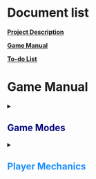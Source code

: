 <!DOCTYPE html>
<html>
<head>
<link rel="stylesheet" href="readme.css">
</head>
<body>

# Document list

[**Project Description**](README.md#bounce-climber-project-description)

[**Game Manual**](GAMEMANUAL.md#game-manual)

[**To-do List**](TODOLIST.md#to-do-list)


# Game Manual

<details>
<summary><h2 style="color: navy;">Game Modes</h2></summary>

<h3><font color="blue">No Breaks</font></h3>

#### Explanation

In this gamemode you aim to climb upwards while staying in the camera view. Camera keeps accelerating up faster. If you fall behind of the camera/out of view you will lose life/die.

#### Still images

<details>
<summary><font size="10">No Breaks gamemode</font></summary>

![Screenshot](No_Breaks.png "No Breaks gamemode")
</details>

## Objects

### Player

#### Ball

##### Still images
<details>
<summary><font size="10">Ball has a trail and creates dust or wind on contact with a platform</font></summary>

![Screenshot](Ball_Animations.png "Ball Animations")
</details>

### Platforms

##### Still images

<details>
<summary><font size="10">Animation for default platform break</font></summary>

![Screenshot](Platform_Breaking.png "Platform Breaking")
</details>

#### Ice Platform

##### Still images

<details>
<summary><font size="10">Ice Platform</font></summary>

![Screenshot](Ice_platform_and_break.png "Ice Platform")
</details>

##### Animations

<details>
<summary><font size="10">Ice Platform break animation</font></summary>

![GIF](https://j.gifs.com/79z1VG.gif "Ice Platform Breaking")
</details>


#### Grass Platform

##### Still images

<details>
<summary><font size="10">Grass Platform</font></summary>

![Screenshot](Grass_Platform.png "Grass Platform")
</details>

##### Animations

No GIF.

</details>


<details>
<summary><h2 style="color:DodgerBlue;">Player Mechanics</h2></summary>

### Behavior

#### Bouncing

By default player will be always bouncing with a set velocity, to change bounce height player is given vertical movement, but instead of bounce velocity it introduces gravity changes. This way player can levitate a bit or fall down faster.

### Controls

### Abilities

#### Dash ability

Player can dash to a direction by double-tapping left or right (or alternatively tapping shift + directional key). It will reset falling speed on use, and will dash a set distance to left and right and reset horizontal movement at the end of dash. By reset I mean setting it to zero (or maybe some other value in the future).

#### Dive ability

Player is able to dive with great speed downwards to hit into a platform faster than just plainly falling. It is activated by pressing Down-key

#### Charge Jump ability

Player is able to reach greater heights using Charge Jump. It's used by holding down Down-key whlist you are ontop of a surface. It will pause [**Bouncing**](#bouncing) during, and the longer you hold the higher you can jump.

</details>

</body>
</html>